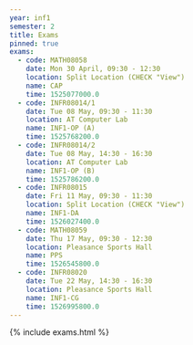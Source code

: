 ```yaml
---
year: inf1
semester: 2
title: Exams
pinned: true
exams:
  - code: MATH08058
    date: Mon 30 April, 09:30 - 12:30
    location: Split Location (CHECK "View")
    name: CAP
    time: 1525077000.0
  - code: INFR08014/1
    date: Tue 08 May, 09:30 - 11:30
    location: AT Computer Lab
    name: INF1-OP (A)
    time: 1525768200.0
  - code: INFR08014/2
    date: Tue 08 May, 14:30 - 16:30
    location: AT Computer Lab
    name: INF1-OP (B)
    time: 1525786200.0
  - code: INFR08015
    date: Fri 11 May, 09:30 - 11:30
    location: Split Location (CHECK "View")
    name: INF1-DA
    time: 1526027400.0
  - code: MATH08059
    date: Thu 17 May, 09:30 - 12:30
    location: Pleasance Sports Hall
    name: PPS
    time: 1526545800.0
  - code: INFR08020
    date: Tue 22 May, 14:30 - 16:30
    location: Pleasance Sports Hall
    name: INF1-CG
    time: 1526995800.0
---
```

{% include exams.html %}
